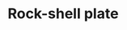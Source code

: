 ---
layout: item
title: Rock-shell plate
item-id: 6129
datatable: true
id: 6129
name: "Rock-shell plate"
members: true
lowalch: 26000
highalch: 39000
examine: "A sturdy body armour made from rock crab pieces."
monsters:
  - id: 2267
    name: "Dagannoth Rex"
    members: true
    combat_level: 303
    wiki_url: "https://oldschool.runescape.wiki/w/Dagannoth_Rex"
    drops:
      - quantity: "1"
        rarity: 0.0078125
    image: "https://oldschool.runescape.wiki/images/thumb/1/1b/Dagannoth_Rex.png/1200px-Dagannoth_Rex.png?a99a9"
---